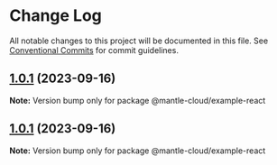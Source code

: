 # Change Log

All notable changes to this project will be documented in this file.
See [Conventional Commits](https://conventionalcommits.org) for commit guidelines.

## [1.0.1](https://github.com/mantle-cloud/mantle-js-sdk/compare/@mantle-cloud/example-react@1.0.1...@mantle-cloud/example-react@1.0.1) (2023-09-16)

**Note:** Version bump only for package @mantle-cloud/example-react





## [1.0.1](https://github.com/mantle-cloud/mantle-js-sdk/compare/@mantle-cloud/example-react@1.1.0...@mantle-cloud/example-react@1.0.1) (2023-09-16)

**Note:** Version bump only for package @mantle-cloud/example-react
